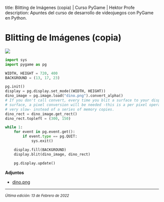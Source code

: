 title: Blitting de Imágenes (copia) | Curso PyGame | Hektor Profe
description: Apuntes del curso de desarrollo de videojuegos con PyGame en Python.

# Blitting de Imágenes (copia) 

![]({{cdn}}/pygame/003.png)

```python
import sys
import pygame as pg

WIDTH, HEIGHT = 720, 400
BACKGROUND = (13, 17, 23)

pg.init()
display = pg.display.set_mode((WIDTH, HEIGHT))
dino_image = pg.image.load("dino.png").convert_alpha()
# If you don't call convert, every time you blit a surface to your display
# surface, a pixel conversion will be needed -this is a per pixel operation,
# very slow- instead of a series of memory copies.
dino_rect = dino_image.get_rect()
dino_rect.topleft = (300, 150)

while 1:
    for event in pg.event.get():
        if event.type == pg.QUIT:
            sys.exit()

    display.fill(BACKGROUND)
    display.blit(dino_image, dino_rect)

    pg.display.update()
```

**Adjuntos**

* [dino.png]({{cdn}}/pygame/dino.png)

___
<small class="edited"><i>Última edición: 13 de Febrero de 2022</i></small>